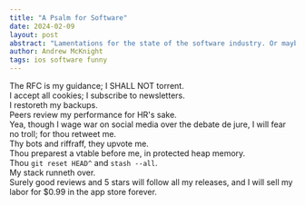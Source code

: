 ```yaml
---
title: "A Psalm for Software"
date: 2024-02-09
layout: post
abstract: "Lamentations for the state of the software industry. Or maybe just my place in it..."
author: Andrew McKnight
tags: ios software funny
---
```


The RFC is my guidance; I SHALL NOT torrent.
<br />
I accept all cookies; I subscribe to newsletters.
<br />
I restoreth my backups.
<br />
Peers review my performance for HR's sake.
<br />
Yea, though I wage war on social media over the debate de jure, I will fear no troll; for thou retweet me.
<br />
Thy bots and riffraff, they upvote me.
<br />
Thou preparest a vtable before me, in protected heap memory.
<br />
Thou `git reset HEAD^` and `stash --all`.
<br />
My stack runneth over.
<br />
Surely good reviews and 5 stars will follow all my releases, and I will sell my labor for $0.99 in the app store forever.
